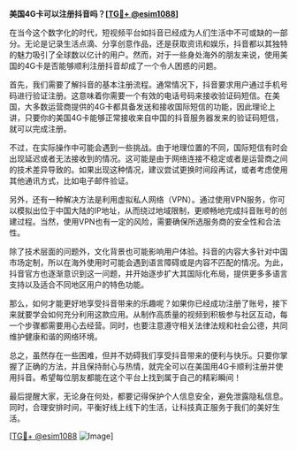 **美国4G卡可以注册抖音吗？[[TG💪+ @esim1088](https://t.me/s/esim1088)]**

在当今这个数字化的时代，短视频平台如抖音已经成为人们生活中不可或缺的一部分。无论是记录生活点滴、分享创意作品，还是获取资讯和娱乐，抖音都以其独特的魅力吸引了全球数以亿计的用户。然而，对于一些身处海外的朋友来说，使用美国的4G卡是否能够顺利注册抖音却成了一个令人困惑的问题。

首先，我们需要了解抖音的基本注册流程。通常情况下，抖音要求用户通过手机号码进行验证注册。这意味着你需要一个有效的电话号码来接收验证码短信。在美国，大多数运营商提供的4G卡都具备发送和接收国际短信的功能，因此理论上讲，只要你的美国4G卡能够正常接收来自中国的抖音服务器发来的验证码短信，就可以完成注册。

不过，在实际操作中可能会遇到一些挑战。由于地理位置的不同，国际短信有时会出现延迟或者无法接收到的情况。这可能是由于网络连接不稳定或者是运营商之间的技术差异导致的。如果出现这种情况，建议尝试更换时间段再试，或者考虑使用其他通讯方式，比如电子邮件验证。

另外，还有一种解决方法是利用虚拟私人网络（VPN）。通过使用VPN服务，你可以模拟出位于中国大陆的IP地址，从而绕过地域限制，更顺畅地完成抖音账号的创建过程。当然，使用VPN也有一定的风险，需要确保所选服务商的安全性和合法性。

除了技术层面的问题外，文化背景也可能影响用户体验。抖音的内容大多针对中国市场定制，所以在海外使用时可能会遇到语言障碍或是内容不匹配的情况。为此，抖音官方也逐渐意识到这一问题，并开始逐步扩大其国际化布局，提供更多多语言支持以及适合不同地区用户的特色功能。

那么，如何才能更好地享受抖音带来的乐趣呢？如果你已经成功注册了账号，接下来就要学会如何充分利用这款应用。从制作高质量的视频到积极参与社区互动，每一个步骤都需要用心去经营。同时，也要注意遵守相关法律法规和社会公德，共同维护健康和谐的网络环境。

总之，虽然存在一些困难，但并不妨碍我们享受抖音带来的便利与快乐。只要你掌握了正确的方法，并且保持耐心与热情，就完全可以在美国用4G卡顺利注册并使用抖音。希望每位朋友都能在这个平台上找到属于自己的精彩瞬间！

最后提醒大家，无论身在何处，都要记得保护个人信息安全，避免泄露隐私信息。同时，合理安排时间，平衡好线上线下的生活，让科技真正服务于我们的美好生活。

[[TG💪+ @esim1088](https://t.me/s/esim1088) ![Image](https://i.postimg.cc/4NQfJmqS/Snipaste-2025-05-13-00-14-12.png)]